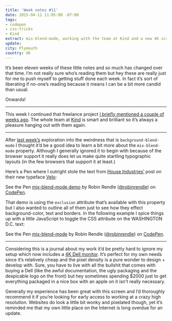 ```yaml
---
title: 'Week notes #11'
date: 2015-04-11 11:05:00 -07:00
tags:
- codepen
- css-tricks
- Kind
extract: mix-blend-mode, working with the team at Kind and a new 4K screen
update:
city: Plymouth
country: UK
---
```


It’s been eleven weeks of these little notes and so much has changed over that time. I’m not really sure who’s reading them but hey these are really just for me to push myself to getting stuff done each week. In fact it’s sort of liberating if no-one’s reading because it means I can be a bit more candid than usual.

Onwards!

***

This week I continued that freelance project [I briefly mentioned a couple of weeks ago](http://robinrendle.com/notes/week-notes-9/). The whole team at [Kind](http://madebykind.com) is smart and brilliant so it’s always a pleasure hanging out with them again.

***


After [last week’s](http://robinrendle.com/notes/week-notes/10) exploration into the weirdness that is `background-blend-mode` I thought it’d be a good idea to learn a bit more about the `mix-blend-mode` property. Although I generally ignored it to begin with because of the browser support it really does let us make quite startling typographic layouts (in the few browsers that support it at least.)

Here’s a Pen where I outright stole the text from [House Industries’](http://www.houseind.com/) post on their new typeface [Velo](http://houseindustries.cmail1.com/t/ViewEmail/y/68885BCE0F413AE5/B9C37F14E9781D9EA7F290B8E8FDC6A0):

<p data-height="668" data-theme-id="0" data-slug-hash="gbNjGm" data-default-tab="result" data-user="robinrendle" class='codepen'>See the Pen <a href='http://codepen.io/robinrendle/pen/gbNjGm/'>mix-blend-mode demo</a> by Robin Rendle (<a href='http://codepen.io/robinrendle'>@robinrendle</a>) on <a href='http://codepen.io'>CodePen</a>.</p>
<script async src="//assets.codepen.io/assets/embed/ei.js"></script>

That demo is using the `exclusion` attribute that’s available with this property but I also wanted to outline all of them just to see how they effect background-color, text and borders. In the following example I spice things up with a little JavaScript to toggle the CSS attribute on the WASHINGTON D.C. text:

<p data-height="700" data-theme-id="0" data-slug-hash="wBLyLg" data-default-tab="result" data-user="robinrendle" class='codepen'>See the Pen <a href='http://codepen.io/robinrendle/pen/wBLyLg/'>mix-blend-mode</a> by Robin Rendle (<a href='http://codepen.io/robinrendle'>@robinrendle</a>) on <a href='http://codepen.io'>CodePen</a>.</p>

***

Considering this is a journal about my work it’d be pretty hard to ignore my setup which now includes a [4K Dell monitor](http://www.amazon.co.uk/Dell-P2415Q-Premium-Widescreen-Monitor/dp/B00QAJ2MOM/ref=sr_1_1?ie=UTF8&qid=1427891619&sr=8-1&keywords=Dell+P2415Q+24+Inch+IPS+4K+UHD+Premium+Widescreen+Monitor#productDetails). It’s perfect for my own needs since it’s relatively cheap and the pixel density is a pure wonder to design + develop with. Sure, you have to live with all the bullshit that comes with buying a Dell (like the awful documentation, the ugly packaging and the despicable logo on the front) but hey sometimes spending $2000 just to get everything packaged in a nice box with an apple on it isn't really necessary.

Generally my experience has been great with this screen and I’d thoroughly recommend it if you’re looking for early access to working at a crazy high resolution. Websites do look a little bit wonky and pixelated though, yet it’s reminded me that my own little place on the Internet is long overdue for an update.
